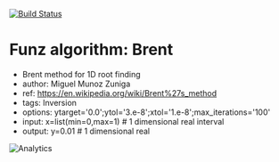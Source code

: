 [![Build Status](https://travis-ci.org/Funz/algorithm-Brent.png)](https://travis-ci.org/Funz/algorithm-Brent)

# Funz algorithm: Brent

* Brent method for 1D root finding
* author: Miguel Munoz Zuniga
* ref: https://en.wikipedia.org/wiki/Brent%27s_method
* tags: Inversion
* options: ytarget='0.0';ytol='3.e-8';xtol='1.e-8';max_iterations='100'
* input: x=list(min=0,max=1) # 1 dimensional real interval
* output: y=0.01 # 1 dimensional real


![Analytics](https://ga-beacon.appspot.com/UA-109580-20/algorithm-Brent)
